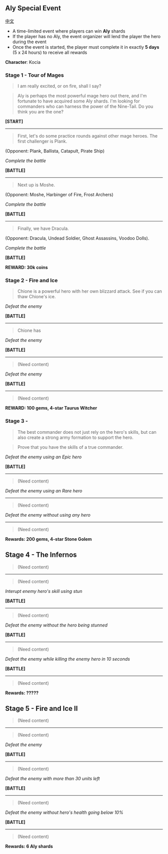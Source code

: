 ## Aly Special Event

[中文](special-event-aly.zh.md)

* A time-limited event where players can win **Aly** shards
* If the player has no Aly, the event organizer will lend the player the hero during the event
* Once the event is started, the player must complete it in exactly **5 days** (5 x 24 hours) to receive all rewards

**Character**: Kocia

### Stage 1 - Tour of Mages

> I am really excited, or on fire, shall I say?

> Aly is perhaps the most powerful mage hero out there, and I'm fortunate to
> have acquired some Aly shards. I'm looking for commanders who can harness
> the power of the Nine-Tail. Do you think you are the one?
 
**[START]**

----
> First, let's do some practice rounds against other mage heroes.
> The first challenger is Plank.

(Opponent: Plank, Ballista, Catapult, Pirate Ship)

*Complete the battle*

**[BATTLE]**

----
> Next up is Moshe.

(Opponent: Moshe, Harbinger of Fire, Frost Archers)

*Complete the battle*

**[BATTLE]**

----

> Finally, we have Dracula.

(Opponent: Dracula, Undead Soldier, Ghost Assassins, Voodoo Dolls).

*Complete the battle*

**[BATTLE]**

**REWARD: 30k coins**

### Stage 2 - Fire and Ice

> Chione is a powerful hero with her own blizzard attack.
> See if you can thaw Chione's ice.

*Defeat the enemy*

**[BATTLE]**

----

> Chione has

*Defeat the enemy*

**[BATTLE]**

----

> (Need content)

*Defeat the enemy*

**[BATTLE]**

----

> (Need content)
 
**REWARD: 100 gems, 4-star Taurus Witcher**

### Stage 3 - 

> The best commander does not just rely on the hero's skills, but can also
> create a strong army formation to support the hero.

> Prove that you have the skills of a true commander.

*Defeat the enemy using an Epic hero*

**[BATTLE]**

----

> (Need content)

*Defeat the enemy using an Rare hero*

----

> (Need content)

*Defeat the enemy without using any hero*

----

> (Need content)

**Rewards: 200 gems, 4-star Stone Golem**

## Stage 4 - The Infernos

> (Need content)

----

> (Need content)

*Interupt enemy hero's skill using stun*

**[BATTLE]**

----

> (Need content)

*Defeat the enemy without the hero being stunned*

**[BATTLE]**

----

> (Need content)

*Defeat the enemy while killing the enemy hero in 10 seconds*

**[BATTLE]**

----

> (Need content)

**Rewards: ?????**

## Stage 5 - Fire and Ice II

> (Need content)

----

> (Need content)

*Defeat the enemy*

**[BATTLE]**

----

> (Need content)

*Defeat the enemy with more than 30 units left*

**[BATTLE]**

----

> (Need content)

*Defeat the enemy without hero's health going below 10%*

**[BATTLE]**

----

> (Need content)

**Rewards: 6 Aly shards**


